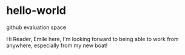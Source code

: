 # hello-world
github evaluation space


Hi Reader,
Emile here, I'm looking forward to being able to work from anywhere, especially from my new boat!
